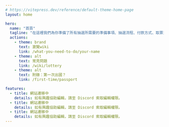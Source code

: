 ```yaml
---
# https://vitepress.dev/reference/default-theme-home-page
layout: home

hero:
  name: "首頁"
  tagline: "在這裡我們為你準備了所有抽選所需要的準備事項、抽選流程、付款方式、取票流程及其他需要注意的事項，希望能幫助你順利抽到並參加現地活動。"
  actions:
    - theme: brand
      text: 瀏覽wiki
      link: /what-you-need-to-do/your-name
    - theme: alt
      text: 常見問題
      link: /wiki/lottery
    - theme: alt
      text: 附錄：第一次出國？
      link: /first-time/passport

features:
  - title: 網站遷移中
    details: 如有興趣協助編輯，請至 Discord 索取編輯權限。
  - title: 網站遷移中
    details: 如有興趣協助編輯，請至 Discord 索取編輯權限。
  - title: 網站遷移中
    details: 如有興趣協助編輯，請至 Discord 索取編輯權限。
---
```


